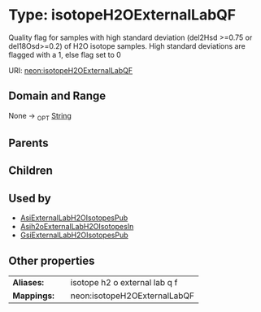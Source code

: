 
# Type: isotopeH2OExternalLabQF


Quality flag for samples with high standard deviation (del2Hsd >=0.75 or del18Osd>=0.2) of H2O isotope samples. High standard deviations are flagged with a 1, else flag set to 0

URI: [neon:isotopeH2OExternalLabQF](https://data.neonscience.org/isotopeH2OExternalLabQF)


## Domain and Range

None ->  <sub>OPT</sub> [String](types/String.md)

## Parents


## Children


## Used by

 * [AsiExternalLabH2OIsotopesPub](AsiExternalLabH2OIsotopesPub.md)
 * [Asih2oExternalLabH2OIsotopesIn](Asih2oExternalLabH2OIsotopesIn.md)
 * [GsiExternalLabH2OIsotopesPub](GsiExternalLabH2OIsotopesPub.md)

## Other properties

|  |  |  |
| --- | --- | --- |
| **Aliases:** | | isotope h2 o external lab q f |
| **Mappings:** | | neon:isotopeH2OExternalLabQF |

